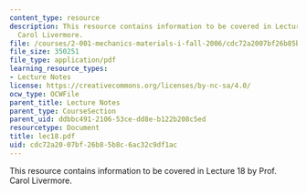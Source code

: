 ```yaml
---
content_type: resource
description: This resource contains information to be covered in Lecture 18 by Prof.
  Carol Livermore.
file: /courses/2-001-mechanics-materials-i-fall-2006/cdc72a2007bf26b85b8c6ac32c9df1ac_lec18.pdf
file_size: 350251
file_type: application/pdf
learning_resource_types:
- Lecture Notes
license: https://creativecommons.org/licenses/by-nc-sa/4.0/
ocw_type: OCWFile
parent_title: Lecture Notes
parent_type: CourseSection
parent_uid: ddbbc491-2106-53ce-dd8e-b122b208c5ed
resourcetype: Document
title: lec18.pdf
uid: cdc72a20-07bf-26b8-5b8c-6ac32c9df1ac
---
```

This resource contains information to be covered in Lecture 18 by Prof. Carol Livermore.